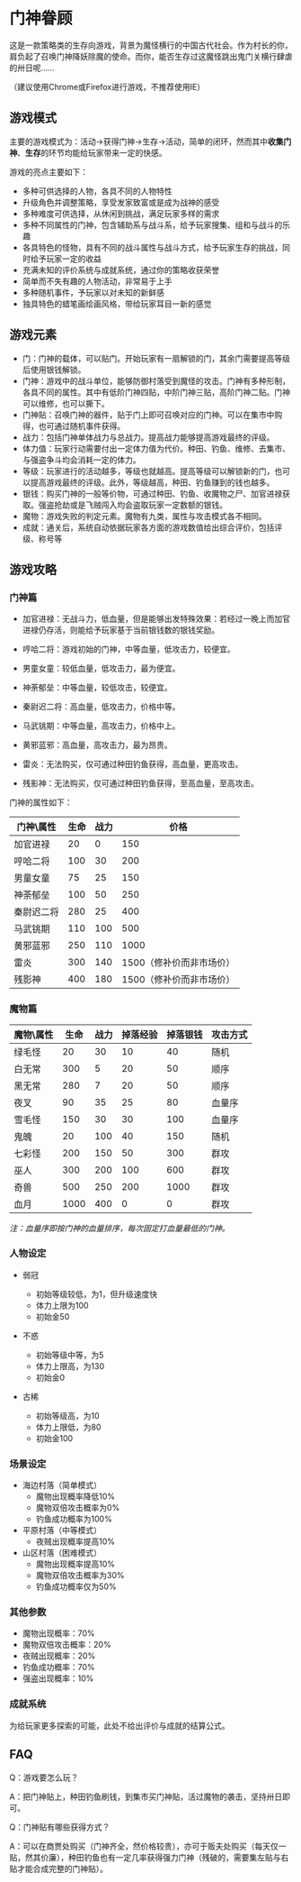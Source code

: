 # 门神眷顾

这是一款策略类的生存向游戏，背景为魔怪横行的中国古代社会。作为村长的你，肩负起了召唤门神降妖除魔的使命。而你，能否生存过这魔怪跳出鬼门关横行肆虐的卅日呢……

（建议使用Chrome或Firefox进行游戏，不推荐使用IE）

## 游戏模式

主要的游戏模式为：活动->获得门神->生存->活动，简单的闭环，然而其中**收集门神**、**生存**的环节均能给玩家带来一定的快感。

游戏的亮点主要如下：

- 多种可供选择的人物，各具不同的人物特性
- 升级角色并调整策略，享受发家致富或是成为战神的感受
- 多种难度可供选择，从休闲到挑战，满足玩家多样的需求
- 多种不同属性的门神，包含辅助系与战斗系，给予玩家搜集、组和与战斗的乐趣
- 各具特色的怪物，具有不同的战斗属性与战斗方式，给予玩家生存的挑战，同时给予玩家一定的收益
- 充满未知的评价系统与成就系统，通过你的策略收获荣誉
- 简单而不失有趣的人物活动，非常易于上手
- 多种随机事件，予玩家以对未知的新鲜感
- 独具特色的蜡笔画绘画风格，带给玩家耳目一新的感觉

## 游戏元素

- 门：门神的载体，可以贴门。开始玩家有一扇解锁的门，其余门需要提高等级后使用银钱解锁。
- 门神：游戏中的战斗单位，能够防御村落受到魔怪的攻击。门神有多种形制，各具不同的属性。其中有低阶门神四贴，中阶门神三贴，高阶门神二贴。门神可以维修，也可以撕下。
- 门神贴：召唤门神的器件，贴于门上即可召唤对应的门神。可以在集市中购得，也可通过随机事件获得。
- 战力：包括门神单体战力与总战力。提高战力能够提高游戏最终的评级。
- 体力值：玩家行动需要付出一定体力值为代价。种田、钓鱼、维修、去集市、与强盗争斗均会消耗一定的体力。
- 等级：玩家进行的活动越多，等级也就越高。提高等级可以解锁新的门，也可以提高游戏最终的评级。此外，等级越高，种田、钓鱼赚到的钱也越多。
- 银钱：购买门神的一般等价物，可通过种田、钓鱼、收魔物之尸、加官进禄获取。强盗抢劫或是飞贼闯入均会盗取玩家一定数额的银钱。
- 魔物：游戏失败的判定元素。魔物有九类，属性与攻击模式各不相同。
- 成就：通关后，系统自动依据玩家各方面的游戏数值给出综合评价，包括评级、称号等

## 游戏攻略

### 门神篇

- 加官进禄：无战斗力，低血量，但是能够出发特殊效果：若经过一晚上而加官进禄仍存活，则能给予玩家基于当前银钱数的银钱奖励。

- 哼哈二将：游戏初始的门神，中等血量，低攻击力，较便宜。
- 男童女童：较低血量，低攻击力，最为便宜。
- 神荼郁垒：中等血量，较低攻击，较便宜。
- 秦尉迟二将：高血量，低攻击力，价格中等。
- 马武铫期：中等血量，高攻击力，价格中上。
- 黄邪蓝邪：高血量，高攻击力，最为昂贵。
- 雷炎：无法购买，仅可通过种田钓鱼获得，高血量，更高攻击。
- 残影神：无法购买，仅可通过种田钓鱼获得，至高血量，至高攻击。

门神的属性如下：

| 门神\属性  | 生命 | 战力 | 价格                     |
| ---------- | ---- | ---- | ------------------------ |
| 加官进禄   | 20   | 0    | 150                      |
| 哼哈二将   | 100  | 30   | 200                      |
| 男童女童   | 75   | 25   | 150                      |
| 神荼郁垒   | 100  | 50   | 250                      |
| 秦尉迟二将 | 280  | 25   | 400                      |
| 马武铫期   | 110  | 100  | 500                      |
| 黄邪蓝邪   | 250  | 110  | 1000                     |
| 雷炎       | 300  | 140  | 1500（修补价而非市场价） |
| 残影神     | 400  | 180  | 1500（修补价而非市场价） |

### 魔物篇

| 魔物\属性 | 生命 | 战力 | 掉落经验 | 掉落银钱 | 攻击方式 |
| --------- | ---- | ---- | -------- | -------- | -------- |
| 绿毛怪    | 20   | 30   | 10       | 40       | 随机     |
| 白无常    | 300  | 5    | 20       | 50       | 顺序     |
| 黑无常    | 280  | 7    | 20       | 50       | 顺序     |
| 夜叉      | 90   | 35   | 25       | 80       | 血量序   |
| 雪毛怪    | 150  | 30   | 30       | 100      | 血量序   |
| 鬼魄      | 20   | 100  | 40       | 150      | 随机     |
| 七彩怪    | 200  | 150  | 50       | 300      | 群攻     |
| 巫人      | 300  | 200  | 100      | 600      | 群攻     |
| 奇兽      | 500  | 250  | 200      | 1000     | 群攻     |
| 血月      | 1000 | 400  | 0        | 0        | 群攻     |

*注：血量序即按门神的血量排序，每次固定打血量最低的门神。*

### 人物设定

- 弱冠
  - 初始等级较低，为1，但升级速度快
  - 体力上限为100
  - 初始金50

- 不惑
  - 初始等级中等，为5
  - 体力上限高，为130
  - 初始金0
- 古稀
  - 初始等级高，为10
  - 体力上限低，为80
  - 初始金100

### 场景设定

- 海边村落（简单模式）
  - 魔物出现概率降低10%
  - 魔物双倍攻击概率为0%
  - 钓鱼成功概率为100%
- 平原村落（中等模式）
  - 夜贼出现概率提高10%
- 山区村落（困难模式）
  - 魔物出现概率提高10%
  - 魔物双倍攻击概率为30%
  - 钓鱼成功概率仅为50%

### 其他参数

- 魔物出现概率：70%
- 魔物双倍攻击概率：20%
- 夜贼出现概率：20%
- 钓鱼成功概率：70%
- 强盗出现概率：10%

### 成就系统

为给玩家更多探索的可能，此处不给出评价与成就的结算公式。

## FAQ

Q：游戏要怎么玩？

A：把门神贴上，种田钓鱼刷钱，到集市买门神贴，活过魔物的袭击，坚持卅日即可。

Q：门神贴有哪些获得方式？

A：可以在商贾处购买（门神齐全，然价格较贵），亦可于贩夫处购买（每天仅一贴，然其价廉），种田钓鱼也有一定几率获得强力门神（残破的，需要集左贴与右贴才能合成完整的门神贴）。